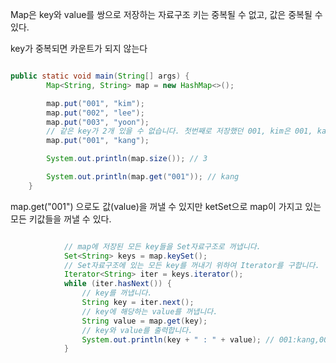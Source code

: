 Map은 key와 value를 쌍으로 저장하는 자료구조 키는 중복될 수 없고, 값은 중복될 수 있다.

key가 중복되면 카운트가 되지 않는다


```java

public static void main(String[] args) {
        Map<String, String> map = new HashMap<>();

        map.put("001", "kim");
        map.put("002", "lee");
        map.put("003", "yoon");
        // 같은 key가 2개 있을 수 없습니다. 첫번째로 저장했던 001, kim은 001, kang으로 바뀐다.
        map.put("001", "kang");

        System.out.println(map.size()); // 3

        System.out.println(map.get("001")); // kang
    }

```


map.get("001") 으로도 값(value)을 꺼낼 수 있지만 ketSet으로 map이 가지고 있는 모든 키값들을 꺼낼 수 있다.

```java

            // map에 저장된 모든 key들을 Set자료구조로 꺼냅니다.
            Set<String> keys = map.keySet();
            // Set자료구조에 있는 모든 key를 꺼내기 위하여 Iterator를 구합니다.
            Iterator<String> iter = keys.iterator();
            while (iter.hasNext()) {
                // key를 꺼냅니다.
                String key = iter.next();
                // key에 해당하는 value를 꺼냅니다.
                String value = map.get(key);
                // key와 value를 출력합니다.
                System.out.println(key + " : " + value); // 001:kang,002:lee,003:yoon
            }

```
